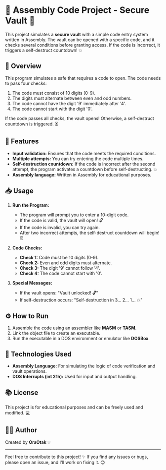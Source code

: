 # 🔐 Assembly Code Project - Secure Vault 🏦

This project simulates a **secure vault** with a simple code entry system written in Assembly. The vault can be opened with a specific code, and it checks several conditions before granting access. If the code is incorrect, it triggers a self-destruct countdown! 💥

## 📝 Overview

This program simulates a safe that requires a code to open. The code needs to pass four checks:

1. The code must consist of 10 digits (0-9).
2. The digits must alternate between even and odd numbers.
3. The code cannot have the digit '9' immediately after '4'.
4. The code cannot start with the digit '0'.

If the code passes all checks, the vault opens! Otherwise, a self-destruct countdown is triggered. ⏳

## 🔧 Features

- **Input validation:** Ensures that the code meets the required conditions.
- **Multiple attempts:** You can try entering the code multiple times.
- **Self-destruction countdown:** If the code is incorrect after the second attempt, the program activates a countdown before self-destructing. 💥
- **Assembly language:** Written in Assembly for educational purposes.

## 📥 Usage

1. **Run the Program:**
   - The program will prompt you to enter a 10-digit code.
   - If the code is valid, the vault will open! 🔓
   - If the code is invalid, you can try again.
   - After two incorrect attempts, the self-destruct countdown will begin! ⏰

2. **Code Checks:**
   - **Check 1:** Code must be 10 digits (0-9).
   - **Check 2:** Even and odd digits must alternate.
   - **Check 3:** The digit '9' cannot follow '4'.
   - **Check 4:** The code cannot start with '0'.

3. **Special Messages:**
   - If the vault opens: "Vault unlocked! 🔓"
   - If self-destruction occurs: "Self-destruction in 3... 2... 1... 💥"

## ⚙️ How to Run

1. Assemble the code using an assembler like **MASM** or **TASM**.
2. Link the object file to create an executable.
3. Run the executable in a DOS environment or emulator like **DOSBox**.

## 🤖 Technologies Used

- **Assembly Language:** For simulating the logic of code verification and vault operations.
- **DOS Interrupts (int 21h):** Used for input and output handling.

## 📚 License

This project is for educational purposes and can be freely used and modified. 💻

## 👨‍💻 Author

Created by **OraOtak** 💡

---

Feel free to contribute to this project! ✨ If you find any issues or bugs, please open an issue, and I'll work on fixing it. 😊
